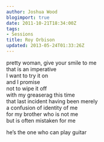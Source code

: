 ```yaml
---
author: Joshua Wood
blogimport: true
date: 2011-10-21T18:34:00Z
tags:
- Sessions
title: Roy Orbison
updated: 2013-05-24T01:33:26Z
---
```


pretty woman, give your smile to me  
that is an imperative  
I want to try it on  
and I promise  
not to wipe it off  
with my greaserag this time  
that last incident having been merely  
a confusion of identity of me  
for my brother who is not me  
but is often mistaken for me

he’s the one who can play guitar
<!--more-->
